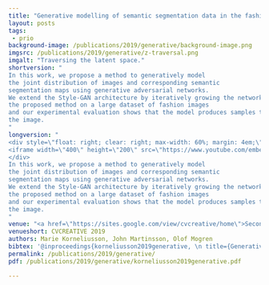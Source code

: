 ```yaml
---
title: "Generative modelling of semantic segmentation data in the fashion domain"
layout: posts
tags:
 - prio
background-image: /publications/2019/generative/background-image.png
imgsrc: /publications/2019/generative/z-traversal.png
imgalt: "Traversing the latent space."
shortversion: "
In this work, we propose a method to generatively model
the joint distribution of images and corresponding semantic
segmentation maps using generative adversarial networks.
We extend the Style-GAN architecture by iteratively growing the network during training, to add new output channels that model the semantic segmentation maps. We train
the proposed method on a large dataset of fashion images
and our experimental evaluation shows that the model produces samples that are coherent and plausible with semantic segmentation maps that closely match the semantics in
the image.
"
longversion: "
<div style=\"float: right; clear: right; max-width: 60%; margin: 4em;\" />
<iframe width=\"400\" height=\"200\" src=\"https://www.youtube.com/embed/rxKvVlrCi7g?rel=0\" frameborder=\"0\" allow=\"autoplay; encrypted-media\" allowfullscreen></iframe>
</div>
In this work, we propose a method to generatively model
the joint distribution of images and corresponding semantic
segmentation maps using generative adversarial networks.
We extend the Style-GAN architecture by iteratively growing the network during training, to add new output channels that model the semantic segmentation maps. We train
the proposed method on a large dataset of fashion images
and our experimental evaluation shows that the model produces samples that are coherent and plausible with semantic segmentation maps that closely match the semantics in
the image.
"
venue: "<a href=\"https://sites.google.com/view/cvcreative/home\">Second Workshop on Computer Vision for Fashion, Art and Design at ICCV 2019</a>."
venueshort: CVCREATIVE 2019
authors: Marie Korneliusson, John Martinsson, Olof Mogren
bibtex: '@inproceedings{korneliusson2019generative, \n title={Generative modelling of semantic segmentation data in the fashion domain}, \n author={Marie Korneliusson and John Martinsson and Olof Mogren}, \n booktitle={Proceedings of Second Workshop on Computer Vision for Fashion, Art and Design at ICCV 2019}, \n year={2019}}'
permalink: /publications/2019/generative/
pdf: /publications/2019/generative/korneliusson2019generative.pdf

---
```

